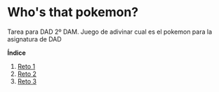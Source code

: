 # Who's that pokemon?
Tarea para DAD 2º DAM. Juego de adivinar cual es el pokemon para la asignatura de DAD

**Índice**   
1. [Reto 1](./retos/reto1)
2. [Reto 2](./retos/reto2)
3. [Reto 3](./retos/reto3)
